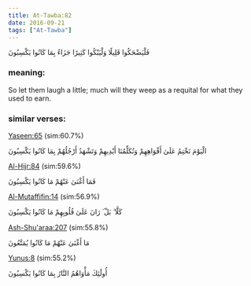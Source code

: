 ```yaml
---
title: At-Tawba:82
date: 2016-09-21
tags: ["At-Tawba"]
---
```

فَلْيَضْحَكُوا قَلِيلًا وَلْيَبْكُوا كَثِيرًا جَزَاءً بِمَا كَانُوا يَكْسِبُونَ
### meaning: 
So let them laugh a little; much will they weep as a requital for what they used to earn.
### similar verses: 

[Yaseen:65](/36/65) (sim:60.7%)

الْيَوْمَ نَخْتِمُ عَلَىٰ أَفْوَاهِهِمْ وَتُكَلِّمُنَا أَيْدِيهِمْ وَتَشْهَدُ أَرْجُلُهُمْ بِمَا كَانُوا يَكْسِبُونَ

[Al-Hijr:84](/15/84) (sim:59.6%)

فَمَا أَغْنَىٰ عَنْهُمْ مَا كَانُوا يَكْسِبُونَ

[Al-Mutaffifin:14](/83/14) (sim:56.9%)

كَلَّا ۖ بَلْ ۜ رَانَ عَلَىٰ قُلُوبِهِمْ مَا كَانُوا يَكْسِبُونَ

[Ash-Shu'araa:207](/26/207) (sim:55.8%)

مَا أَغْنَىٰ عَنْهُمْ مَا كَانُوا يُمَتَّعُونَ

[Yunus:8](/10/8) (sim:55.2%)

أُولَٰئِكَ مَأْوَاهُمُ النَّارُ بِمَا كَانُوا يَكْسِبُونَ
